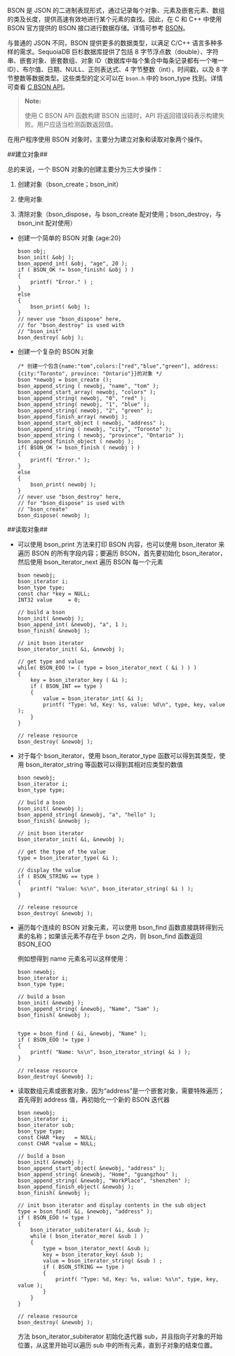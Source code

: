  
BSON 是 JSON 的二进制表现形式，通过记录每个对象、元素及嵌套元素、数组的类及长度，提供高速有效地进行某个元素的查找。因此，在 C 和 C++ 中使用 BSON 官方提供的 BSON 接口进行数据存储。详情可参考 [BSON](api/bson/html/index.html)。

与普通的 JSON 不同，BSON 提供更多的数据类型，以满足 C/C++ 语言多种多样的需求。SequoiaDB 巨杉数据库提供了包括 8 字节浮点数（double）、字符串、嵌套对象、嵌套数组、对象 ID（数据库中每个集合中每条记录都有一个唯一 ID）、布尔值、日期、NULL、正则表达式、4 字节整数（int），时间戳，以及 8 字节整数等数据类型。这些类型的定义可以在  `bson.h` 中的 bson_type 找到。详情可查看 [C BSON API](api/bson/html/index.html)。

> **Note:**
>
> 使用 C BSON API 函数构建 BSON 出错时，API 将返回错误码表示构建失败。用户应适当检测函数返回值。

在用户程序使用 BSON 对象时，主要分为建立对象和读取对象两个操作。

##建立对象##

总的来说，一个 BSON 对象的创建主要分为三大步操作：

1. 创建对象（bson_create；bson_init）

2. 使用对象

3. 清除对象（bson_dispose，与 bson_create 配对使用；bson_destroy，与 bson_init 配对使用）

* 创建一个简单的 BSON 对象 {age:20}

  ```lang-c
  bson obj;
  bson_init( &obj );
  bson_append_int( &obj, "age", 20 );
  if ( BSON_OK != bson_finish( &obj ) )
  {
      printf( "Error." ) ;
  }
  else
  {
      bson_print( &obj );
  }
  // never use "bson_dispose" here,
  // for "bson_destroy" is used with
  // "bson_init"
  bson_destroy( &obj );
  ```

* 创建一个复杂的 BSON 对象

  ```lang-c
  /* 创建一个包含{name:"tom",colors:["red","blue","green"], address: {city:"Toronto", province: "Ontario"}}的对象 */
  bson *newobj = bson_create ();
  bson_append_string ( newobj, "name", "tom" );
  bson_append_start_array( newobj, "colors" );
  bson_append_string( newobj, "0", "red" );
  bson_append_string( newobj, "1", "blue" );
  bson_append_string( newobj, "2", "green" );
  bson_append_finish_array( newobj );
  bson_append_start_object ( newobj, "address" );
  bson_append_string ( newobj, "city", "Toronto" );
  bson_append_string ( newobj, "province", "Ontario" );
  bson_append_finish_object ( newobj );
  if( BSON_OK != bson_finish ( newobj ) ) 
  {
      printf( "Error." );
  }
  else
  {
      bson_print( newobj );
  }
  // never use "bson_destroy" here,
  // for "bson_dispose" is used with
  // "bson_create"
  bson_dispose( newobj );
  ```

##读取对象##

* 可以使用 bson_print 方法来打印 BSON 内容，也可以使用 bson_iterator 来遍历 BSON 的所有字段内容；要遍历 BSON，首先要初始化 bson_iterator，然后使用 bson_iterator_next 遍历 BSON 每一个元素

  ```lang-c
  bson newobj;
  bson_iterator i;
  bson_type type;
  const char *key = NULL;
  INT32 value     = 0;

  // build a bson
  bson_init( &newobj );
  bson_append_int( &newobj, "a", 1 );
  bson_finish( &newobj );

  // init bson iterator
  bson_iterator_init( &i, &newobj );

  // get type and value
  while( BSON_EOO != ( type = bson_iterator_next ( &i ) ) )
  {
      key = bson_iterator_key ( &i );
      if ( BSON_INT == type )
      {
          value = bson_iterator_int( &i );
          printf( "Type: %d, Key: %s, value: %d\n", type, key, value );
      }
  }

  // release resource
  bson_destroy( &newobj );
  ```

* 对于每个 bson_iterator，使用 bson_iterator_type 函数可以得到其类型，使用 bson_iterator_string 等函数可以得到其相对应类型的数值

  ```lang-c
  bson newobj;
  bson_iterator i;
  bson_type type;

  // build a bson
  bson_init( &newobj );
  bson_append_string( &newobj, "a", "hello" );
  bson_finish( &newobj );

  // init bson iterator
  bson_iterator_init( &i, &newobj );

  // get the type of the value
  type = bson_iterator_type( &i );

  // display the value
  if ( BSON_STRING == type )
  {
      printf( "Value: %s\n", bson_iterator_string( &i ) );
  }

  // release resource
  bson_destroy( &newobj );
  ```

* 遍历每个连续的 BSON 对象元素，可以使用 bson_find 函数直接跳转得到元素的名称；如果该元素不存在于 bson 之内，则 bson_find 函数返回 BSON_EOO

  例如想得到 name 元素名可以这样使用：

  ```lang-c
  bson newobj;
  bson_iterator i;
  bson_type type;

  // build a bson
  bson_init( &newobj );
  bson_append_string( &newobj, "Name", "Sam" );
  bson_finish( &newobj );


  type = bson_find ( &i, &newobj, "Name" );
  if ( BSON_EOO != type )
  {
      printf( "Name: %s\n", bson_iterator_string( &i ) );
  }

  // release resource
  bson_destroy( &newobj );
  ```

* 读取数组元素或嵌套对象，因为“address”是一个嵌套对象，需要特殊遍历；首先得到 address 值，再初始化一个新的 BSON 迭代器

  ```lang-c
  bson newobj;
  bson_iterator i;
  bson_iterator sub;
  bson_type type;
  const CHAR *key   = NULL;
  const CHAR *value = NULL;

  // build a bson
  bson_init( &newobj );
  bson_append_start_object( &newobj, "address" );
  bson_append_string( &newobj, "Home", "guangzhou" );
  bson_append_string( &newobj, "WorkPlace", "shenzhen" );
  bson_append_finish_object( &newobj );
  bson_finish( &newobj );

  // init bson iterator and display contents in the sub object
  type = bson_find( &i, &newobj, "address" );
  if ( BSON_EOO != type )
  {
      bson_iterator_subiterator( &i, &sub );
      while ( bson_iterator_more( &sub ) )
      {
          type = bson_iterator_next( &sub );
          key = bson_iterator_key( &sub );
          value = bson_iterator_string( &sub ) ;
          if ( BSON_STRING == type )
          {
              printf( "Type: %d, Key: %s, value: %s\n", type, key, value );
          }
      }
  }

  // release resource
  bson_destroy( &newobj );
  ```

  方法 bson_iterator_subiterator 初始化迭代器 sub，并且指向子对象的开始位置，从这里开始可以遍历 sub 中的所有元素，直到子对象的结束位置。
